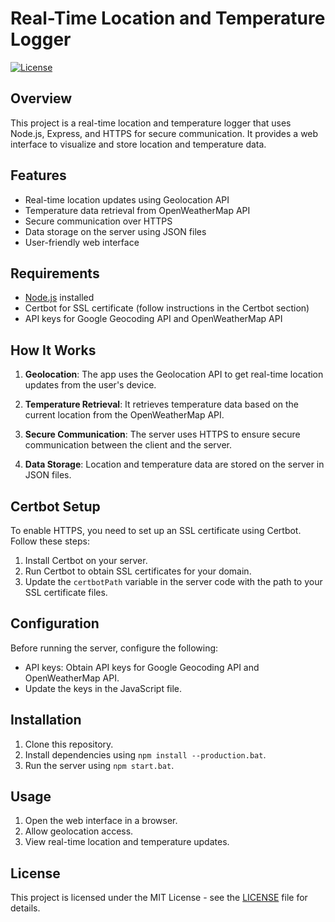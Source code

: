 # Real-Time Location and Temperature Logger

[![License](https://img.shields.io/badge/License-MIT-blue.svg)](https://opensource.org/licenses/MIT)

## Overview

This project is a real-time location and temperature logger that uses Node.js, Express, and HTTPS for secure communication. It provides a web interface to visualize and store location and temperature data.

## Features

- Real-time location updates using Geolocation API
- Temperature data retrieval from OpenWeatherMap API
- Secure communication over HTTPS
- Data storage on the server using JSON files
- User-friendly web interface

## Requirements

- [Node.js](https://nodejs.org/) installed
- Certbot for SSL certificate (follow instructions in the Certbot section)
- API keys for Google Geocoding API and OpenWeatherMap API

## How It Works

1. **Geolocation**: The app uses the Geolocation API to get real-time location updates from the user's device.

2. **Temperature Retrieval**: It retrieves temperature data based on the current location from the OpenWeatherMap API.

3. **Secure Communication**: The server uses HTTPS to ensure secure communication between the client and the server.

4. **Data Storage**: Location and temperature data are stored on the server in JSON files.

## Certbot Setup

To enable HTTPS, you need to set up an SSL certificate using Certbot. Follow these steps:

1. Install Certbot on your server.
2. Run Certbot to obtain SSL certificates for your domain.
3. Update the `certbotPath` variable in the server code with the path to your SSL certificate files.

## Configuration

Before running the server, configure the following:

- API keys: Obtain API keys for Google Geocoding API and OpenWeatherMap API.
- Update the keys in the JavaScript file.

## Installation

1. Clone this repository.
2. Install dependencies using `npm install --production.bat`.
3. Run the server using `npm start.bat`.

## Usage

1. Open the web interface in a browser.
2. Allow geolocation access.
3. View real-time location and temperature updates.

## License

This project is licensed under the MIT License - see the [LICENSE](LICENSE) file for details.
